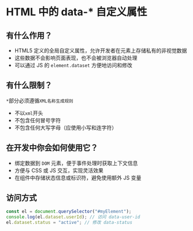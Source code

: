 # HTML 中的 data-\* 自定义属性

## 有什么作用？

- HTML5 定义的全局自定义属性，允许开发者在元素上存储私有的非视觉数据
- 这些数据不会影响页面表现，也不会被浏览器自动处理
- 可以通过 JS 的 `element.dataset` 方便地访问和修改

## 有什么限制？

`*`部分必须遵循`XML名称生成规则`

- 不以`xml`开头
- 不包含任何冒号字符
- 不包含任何大写字母（应使用小写和连字符）

## 在开发中你会如何使用它？

- 绑定数据到 `DOM` 元素，便于事件处理时获取上下文信息
- 方便与 CSS 或 JS 交互，实现灵活效果
- 在组件中存储状态信息或标识符，避免使用额外 JS 变量

## 访问方式

```js
const el = document.querySelector("#myElement");
console.log(el.dataset.userId); // 访问 data-user-id
el.dataset.status = "active"; // 修改 data-status
```
